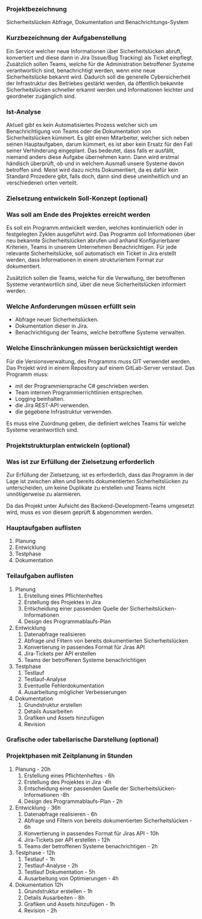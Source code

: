 ### Projektbezeichnung

Sicherheitslücken Abfrage, Dokumentation und Benachrichtungs-System
### Kurzbezeichnung der Aufgabenstellung
Ein Service welcher neue Informationen über Sicherheitslücken abruft, konvertiert und diese dann in Jira (Issue/Bug Tracking) als Ticket einpflegt.
Zusätzlich sollen Teams, welche für die Administration betroffener Systeme verantwortlich sind, benachrichtigt werden, wenn eine neue Sicherheitslücke bekannt wird.
Dadurch soll die generelle Cybersicherheit der Infrastruktur des Betriebes gestärkt werden, da öffentlich bekannte Sicherheitslücken schneller erkannt werden und Informationen leichter und geordneter zugänglich sind.
### Ist-Analyse
Aktuell gibt es kein Automatisiertes Prozess welcher sich um Benachrichtigung von Teams oder die Dokumentation von Sicherheitslücken kümmert.
Es gibt einen Mitarbeiter, welcher sich neben seinen Hauptaufgaben, darum kümmert, es ist aber kein Ersatz für den Fall seiner Verhinderung eingeplant.
Das bedeutet, dass falls er ausfällt, niemand anders diese Aufgabe übernehmen kann.
Dann wird erstmal händisch überprüft, ob und in welchem Ausmaß unsere Systeme davon betroffen sind. Meist wird dazu nichts Dokumentiert, da es dafür kein Standard Prozedere gibt, falls doch, dann sind diese uneinheitlich und an verschiedenen orten verteilt.
### Zielsetzung entwickeln Soll-Konzept (optional)
### Was soll am Ende des Projektes erreicht werden
Es soll ein Programm entwickelt werden, welches kontinuierlich oder in festgelegten Zyklen ausgeführt wird. Das Programm soll Informationen über neu bekannte Sicherheitslücken abrufen und anhand Konfigurierbarer Kriterien, Teams in unserem Unternehmen Benachrichtigen.
Für jede relevante Sicherheitslücke, soll automatisch ein Ticket in Jira erstellt werden, dass Informationen in einem strukturiertem Format zur dokumentiert.

Zusätzlich sollen die Teams, welche für die Verwaltung, der betroffenen Systeme verantwortlich sind, über die neue Sicherheitslücken informiert werden. 

### Welche Anforderungen müssen erfüllt sein
- Abfrage neuer Sicherheitslücken.
- Dokumentation dieser in Jira.
- Benachrichtigung der Teams, welche betroffene Systeme verwalten.

### Welche Einschränkungen müssen berücksichtigt werden
Für die Versionsverwaltung, des Programms muss GIT verwendet werden. Das Projekt wird in einem Repository auf einem GitLab-Server verstaut.
Das Programm muss:
- mit der Programmiersprache C# geschrieben werden.
- Team internen Programmierrichtlinien entsprechen.
- Logging beinhalten.
- die Jira REST-API verwenden.
- die gegebene Infrastruktur verwenden.

Es muss eine Zuordnung geben, die definiert welches Teams für welche Systeme verantwortlich sind.
### Projektstrukturplan entwickeln (optional)
### Was ist zur Erfüllung der Zielsetzung erforderlich
Zur Erfüllung der Zielsetzung, ist es erforderlich, dass das Programm in der Lage ist zwischen alten und bereits dokumentierten Sicherheitslücken zu unterscheiden, um keine Duplikate zu erstellen und Teams nicht unnötigerweise zu alarmieren.

Da das Projekt unter Aufsicht des Backend-Development-Teams umgesetzt wird, muss es von diesem geprüft & abgenommen werden.
### Hauptaufgaben auflisten
1. Planung
2. Entwicklung
3. Testphase
4. Dokumentation
### Teilaufgaben auflisten
1. Planung
	1. Erstellung eines Pflichtenheftes
	2. Erstellung des Projektes in Jira
	3. Entscheidung einer passenden Quelle der Sicherheitslücken-Informationen
	4. Design des Programmablaufs-Plan
2. Entwicklung
	1. Datenabfrage realisieren
	2. Abfrage und Filtern von bereits dokumentierten Sicherheitslücken
	4. Konvertierung in passendes Format für Jiras API
	5. Jira-Tickets per API erstellen
	6. Teams der betroffenen Systeme benachrichtigen
3. Testphase
	1. Testlauf
	2. Testlauf-Analyse
	3. Eventuelle Fehlerdokumentation
	4. Ausarbeitung möglicher Verbesserungen
4. Dokumentation
	1. Grundstruktur erstellen
	2. Details Ausarbeiten
	3. Grafiken und Assets hinzufügen
	4. Revision
### Grafische oder tabellarische Darstellung (optional)
### Projektphasen mit Zeitplanung in Stunden
1. Planung - 20h
	1. Erstellung eines Pflichtenheftes - 6h
	2. Erstellung des Projektes in Jira -4h
	3. Entscheidung einer passenden Quelle der Sicherheitslücken-Informationen -8h
	4. Design des Programmablaufs-Plan - 2h
2. Entwicklung - 36h
	1. Datenabfrage realisieren - 6h
	2. Abfrage und Filtern von bereits dokumentierten Sicherheitslücken - 6h
	4. Konvertierung in passendes Format für Jiras API - 10h
	5. Jira-Tickets per API erstellen - 12h
	6. Teams der betroffenen Systeme benachrichtigen - 2h
3. Testphase - 12h
	1. Testlauf - 1h
	2. Testlauf-Analyse - 2h
	3. Testlauf Dokumentation - 5h
	4. Ausarbeitung von Optimierungen - 4h
4. Dokumentation 12h
	1. Grundstruktur erstellen - 1h
	2. Details Ausarbeiten - 8h
	3. Grafiken und Assets hinzufügen - 1h
	4. Revision - 2h